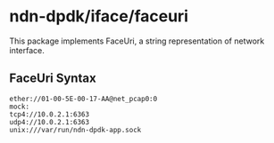 # ndn-dpdk/iface/faceuri

This package implements FaceUri, a string representation of network interface.

## FaceUri Syntax

```
ether://01-00-5E-00-17-AA@net_pcap0:0
mock:
tcp4://10.0.2.1:6363
udp4://10.0.2.1:6363
unix:///var/run/ndn-dpdk-app.sock
```
